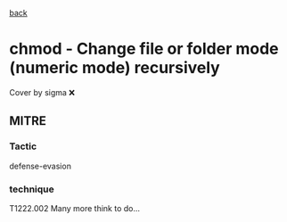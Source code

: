 [back](../index.md)
# chmod - Change file or folder mode (numeric mode) recursively
Cover by sigma :x: 
## MITRE
### Tactic
defense-evasion
### technique
T1222.002
Many more think to do...